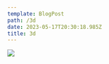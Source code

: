 ```yaml
---
template: BlogPost
path: /3d
date: 2023-05-17T20:30:18.985Z
title: 3d
---
```

![](/assets/šebet.jpeg)
